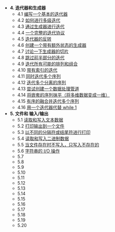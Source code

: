 - **4. 迭代器和生成器**
  - 4.1 [编写一个基本的迭代器](第四章/4-1.md)
  - 4.2 [如何进行多级迭代](第四章/4-2.md)
  - 4.3 [通过生成器进行迭代](第四章/4-3.md)
  - 4.4 [一个完整的迭代协议](第四章/4-4.md)
  - 4.5 [迭代器的反转](第四章/4-5.md)
  - 4.6 [创建一个带有额外状态的生成器](第四章/4-6.md)
  - 4.7 [讨论一下生成器的切片](第四章/4-7.md)
  - 4.8 [跳过前半部分的迭代](第四章/4-8.md)
  - 4.9 [迭代所有可能的排列和组合](第四章/4-9.md)
  - 4.10 [带有索引的迭代](第四章/4-10.md)
  - 4.11 [同时迭代多个序列](第四章/4-11.md)
  - 4.12 [迭代多个分离的序列](第四章/4-12.md)
  - 4.13 [尝试创建一个数据处理管道](第四章/4-13.md)
  - 4.14 [将嵌套的序列抹平（将多维数据变成一维）](第四章/4-14.md)
  - 4.15 [有序的融合并迭代多个序列](第四章/4-15.md)
  - 4.16 [用一个迭代器代替 while 1 ](第四章/4-16.md)
- **5. 文件和 输入/输出**
  - 5.1 [读取和写入文本数据](第五章/5-1.md)
  - 5.2 [打印输出到一个文件](第五章/5-2.md)
  - 5.3 [以不同的分隔符或结尾符进行打印](第五章/5-3.md)
  - 5.4 [读取和写入二进制数据](第五章/5-4.md)
  - 5.5 [当文件存在时不写入，只写入不存在的](第五章/5-5.md)
  - 5.6 [字符串的 I/O 操作](第五章/5-6.md)
  - 5.7 [](第五章/5-.md)
  - 5.8 [](第五章/5-.md)
  - 5.9 [](第五章/5-.md)
  - 5.10 [](第五章/5-.md)
  - 5.11 [](第五章/5-.md)
  - 5.12 [](第五章/5-.md)
  - 5.13 [](第五章/5-.md)
  - 5.14 [](第五章/5-.md)
  - 5.15 [](第五章/5-.md)
  - 5.16 [](第五章/5-.md)
  - 5.17 [](第五章/5-.md)
  - 5.18 [](第五章/5-.md)
  - 5.19 [](第五章/5-.md)
  - 5.20 [](第五章/5-.md)
  
